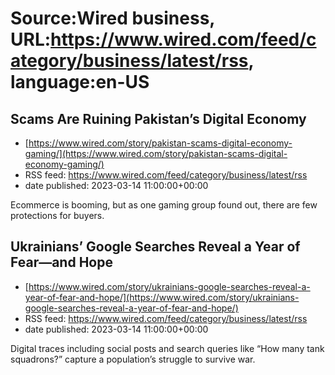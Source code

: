 # Source:Wired business, URL:https://www.wired.com/feed/category/business/latest/rss, language:en-US

## Scams Are Ruining Pakistan’s Digital Economy
 - [https://www.wired.com/story/pakistan-scams-digital-economy-gaming/](https://www.wired.com/story/pakistan-scams-digital-economy-gaming/)
 - RSS feed: https://www.wired.com/feed/category/business/latest/rss
 - date published: 2023-03-14 11:00:00+00:00

Ecommerce is booming, but as one gaming group found out, there are few protections for buyers.

## Ukrainians’ Google Searches Reveal a Year of Fear—and Hope
 - [https://www.wired.com/story/ukrainians-google-searches-reveal-a-year-of-fear-and-hope/](https://www.wired.com/story/ukrainians-google-searches-reveal-a-year-of-fear-and-hope/)
 - RSS feed: https://www.wired.com/feed/category/business/latest/rss
 - date published: 2023-03-14 11:00:00+00:00

Digital traces including social posts and search queries like “How many tank squadrons?” capture a population’s struggle to survive war.

